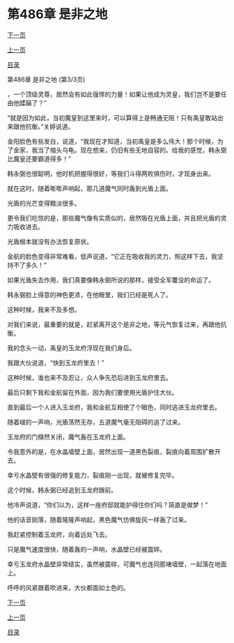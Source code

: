 <h1>第486章   是非之地</h1>
            <div><p><a href="./1458_%E7%AC%AC487%E7%AB%A0_%E9%9D%92%E4%B8%98%E5%B1%B1.md">下一页</a></p><p><a href="./1456_%E7%AC%AC486%E7%AB%A0_%E6%98%AF%E9%9D%9E%E4%B9%8B%E5%9C%B0.md">上一页</a></p><p><a href="../">目录</a></p></div>
            <div><p>第486章   是非之地 (第3/3页)</p><p>，一个顶级灵尊，居然会有如此强悍的力量！如果让他成为灵皇，我们岂不是要任由他蹂躏了？”</p><p>“就是因为如此，当初魔皇到这里来时，可以算得上是畅通无阻！只有禹皇敢站出来跟他抗衡。”关婷说道。</p><p>金阳脸色有些发白，说道，“我现在才知道，当初禹皇是多么伟大！那个时候，为了金家，我当了缩头乌龟。现在想来，仍旧有些无地自容的。给我的感觉，韩永弼比魔皇还要霸道得多！”</p><p>韩永弼也很聪明，他时机把握得很好，等我们斗得两败俱伤时，才现身出来。</p><p>就在这时，随着嘭嘭声响起，那几道魔气同时轰到光盾上面。</p><p>光盾的光芒变得黯淡很多。</p><p>更令我们吃惊的是，那些魔气像有实质似的，居然吸在光盾上面，并且把光盾的灵力吸收进去。</p><p>光盾根本就没有办法恢复原状。</p><p>金航的脸色变得非常难看，低声说道，“它正在吸收我的灵力，照这样下去，我坚持不了多久！”</p><p>如果光盾失去作用，我们真要像韩永弼所说的那样，接受全军覆没的命运了。</p><p>韩永弼脸上得意的神色更浓，在他眼里，我们已经是死人了。</p><p>这种时候，我来不及多想。</p><p>对我们来说，最重要的就是，赶紧离开这个是非之地，等元气恢复过来，再跟他抗衡。</p><p>我的念头一动，禹皇的玉龙府浮现在我们身后。</p><p>我跟大伙说道，“快到玉龙府里去！”</p><p>这种时候，谁也来不及忍让，众人争先恐后进到玉龙府里去。</p><p>最后只剩下我和金航留在外面，因为我们要使用光盾护住大伙。</p><p>直到最后一个人进入玉龙府，我和金航互相使了个眼色，同时逃进玉龙府里去。</p><p>随着啵的一声响，光盾荡然无存，五道魔气毫无阻碍的追了过来。</p><p>玉龙府的门倏然关闭，魔气轰在玉龙府上面。</p><p>令我意外的是，在水晶墙壁上面，居然出现一道黑色裂痕，裂痕向着周围扩散开去。</p><p>幸亏水晶壁有很强的修复能力，裂痕刚一出现，就被修复完毕。</p><p>这个时候，韩永弼已经追到玉龙府跟前。</p><p>他冷声说道，“你们以为，这样一座府邸就能护得住你们吗？简直是做梦！”</p><p>他的话音刚落，随着隆隆声响起，黑色魔气仿佛旋风一样轰了过来。</p><p>我赶紧控制着玉龙府，向着远处飞去。</p><p>只是魔气速度很快，随着轰的一声响，水晶壁已经被震碎。</p><p>幸亏玉龙府水晶壁非常结实，虽然被震碎，可魔气也连同那堵墙壁，一起落在地面上。</p><p>呼呼的风紧跟着吹进来，大伙都面如土色的。</p></div>
            <div><p><a href="./1458_%E7%AC%AC487%E7%AB%A0_%E9%9D%92%E4%B8%98%E5%B1%B1.md">下一页</a></p><p><a href="./1456_%E7%AC%AC486%E7%AB%A0_%E6%98%AF%E9%9D%9E%E4%B9%8B%E5%9C%B0.md">上一页</a></p><p><a href="../">目录</a></p></div>